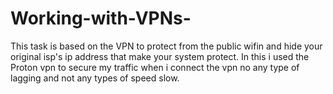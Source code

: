 # Working-with-VPNs-
This task is based on the VPN to protect from the public wifin and hide your original isp's ip address that make your system protect. In this i used the Proton vpn to secure my traffic when i connect the vpn no any type of lagging and not any types of speed slow. 
